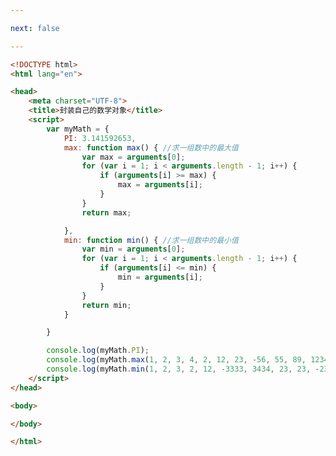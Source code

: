 ```yaml
---

next: false

---
```




<BlogInfo id="231" title="27.封装自己的数学对象" author="白日梦想猿" pv=0 read_times=0 pre_cost_time="0分52秒" category="js学习" tag_list="['js学习']" create_time="2020.08.05 14:17:28" update_time="2020.08.05 14:27:01" />

```html
<!DOCTYPE html>
<html lang="en">

<head>
    <meta charset="UTF-8">
    <title>封装自己的数学对象</title>
    <script>
        var myMath = {
            PI: 3.141592653,
            max: function max() { //求一组数中的最大值
                var max = arguments[0];
                for (var i = 1; i < arguments.length - 1; i++) {
                    if (arguments[i] >= max) {
                        max = arguments[i];
                    }
                }
                return max;

            },
            min: function min() { //求一组数中的最小值
                var min = arguments[0];
                for (var i = 1; i < arguments.length - 1; i++) {
                    if (arguments[i] <= min) {
                        min = arguments[i];
                    }
                }
                return min;
            }

        }

        console.log(myMath.PI);
        console.log(myMath.max(1, 2, 3, 4, 2, 12, 23, -56, 55, 89, 1234, -333));
        console.log(myMath.min(1, 2, 3, 2, 12, -3333, 3434, 23, 23, -23));
    </script>
</head>

<body>

</body>

</html>
```



<ActionBox />
